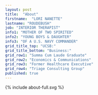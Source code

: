 ```yaml
---
layout: post
title:  "About"
firstname:  "LORI NANETTE"
lastname: "ROUDEBUSH"
job: "INTERIOR THERAPIST"
info1: "MOTHER OF TWO SPIRITED"
info2: "YOUNG BOYS & DAUGHTER"
info3: "OF A U.S. NAVY COMMANDER"
grid_title_top: "UCSB:"
grid_title_bottom: "Business:"
grid_row1: "Summa Cum Laude Graduate"
grid_row2: "Economics & Communications"
grid_row3: "Former Healthcare Executive"
grid_row4: "Triage Consulting Group"
published: true
---
```


<section id="about" class="about container-fluid content-section text-center">
  <div class="row">
    <div class="col-sm-12 rotate">{% include about-full.svg %}</div>
  </div>
  <div class="row">
    <div class="col-sm-2 col-sm-offset-5 text-center">
      <a href="#contact" class="btn btn-circle page-scroll">
      <i class="fa fa-angle-double-down animated"></i>
      </a>
    </div>
  </div>
</section>
